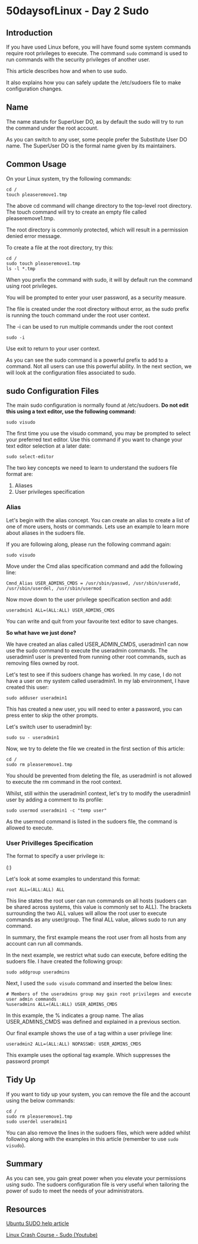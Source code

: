 # 50daysofLinux - Day 2 Sudo

## Introduction
If you have used Linux before, you will have found some system commands require root privileges to execute. The command ```sudo``` command is used to run commands with the security privileges of another user. 

This article describes how and when to use sudo. 

It also explains how you can safely update the /etc/sudoers file to make configuration changes.

## Name
The name stands for SuperUser DO, as by default the sudo will try to run the command under the root account. 

As you can switch to any user, some people prefer the Substitute User DO name. The SuperUser DO is the formal name given by its maintainers.

## Common Usage

On your Linux system, try the following commands:

```
cd /
touch pleaseremove1.tmp
```

The above cd command will change directory to the top-level root directory. The touch command will try to create an empty file called pleaseremove1.tmp.

The root directory is commonly protected, which will result in a permission denied error message.


To create a file at the root directory, try this:

```
cd /
sudo touch pleaseremove1.tmp
ls -l *.tmp
```

When you prefix the command with sudo, it will by default run the command using root privileges.

You will be prompted to enter your user password, as a security measure.

The file is created under the root directory without error, as the sudo prefix is running the touch command under the root user context. 

The -i can be used to run multiple commands under the root context 

```
sudo -i
```
Use exit to return to your user context.

As you can see the sudo command is a powerful prefix to add to a command. Not all users can use this powerful ability. In the next section, we will look at the configuration files associated to sudo.


## sudo Configuration Files

The main sudo configuration is normally found at /etc/sudoers.  **Do not edit this using a text editor, use the following command:**

```
sudo visudo
```
The first time you use the visudo command, you may be prompted to select your preferred text editor. Use this command if you want to change your text editor selection at a later date:

```
sudo select-editor
```

The two key concepts we need to learn to understand the sudoers file format are:

1. Aliases
2. User privileges specification

### Alias

Let's begin with the alias concept. You can create an alias to create a list of one of more users, hosts or commands. Lets use an example to learn more about aliases in the sudoers file.

If you are following along, please run the following command again:

```
sudo visudo
```
Move under the Cmd alias specification command and add the following line:

```
Cmnd_Alias USER_ADMINS_CMDS = /usr/sbin/passwd, /usr/sbin/useradd, /usr/sbin/userdel, /usr/sbin/usermod
```

Now move down to the user privilege specification section and add:

```
useradmin1 ALL=(ALL:ALL) USER_ADMINS_CMDS 
```

You can write and quit from your favourite text editor to save changes.

**So what have we just done?**

We have created an alias called USER_ADMIN_CMDS, useradmin1 can now use the sudo command to execute the useradmin commands. The useradmin1 user is prevented from running other root commands, such as removing files owned by root.

Let's test to see if this sudoers change has worked. In my case, I do not have a user on my system called useradmin1. In my lab environment, I have created this user:

```
sudo adduser useradmin1
```
This has created a new user, you will need to enter a password, you can press enter to skip the other prompts.


Let's switch user to useradmin1 by:

```
sudo su - useradmin1
```

Now, we try to delete the file we created in the first section of this article:

```
cd /
sudo rm pleaseremove1.tmp
```

You should be prevented from deleting the file, as useradmin1 is not allowed to execute the rm command in the root context.

Whilst, still within the useradmin1 context, let's try to modify the useradmin1 user by adding a comment to its profile:

```
sudo usermod useradmin1 -c "temp user"
```

As the usermod command is listed in the sudoers file, the command is allowed to execute. 

### User Privilleges Specification 

The format to specify a user privilege is:

<user> <host> (<accounts>:<groups>) <tag list> <commands>

Let's look at some examples to understand this format:

```
root ALL=(ALL:ALL) ALL
```

This line states the root user can run commands on all hosts (sudoers can be shared across systems, this value is commonly set to ALL). The brackets surrounding the two ALL values will allow the root user to execute commands as any user/group. The final ALL value, allows sudo to run any command.

In summary, the first example means the root user from all hosts from any account can run all commands.

In the next example, we restrict what sudo can execute, before editing the sudoers file. I have created the following group:

```
sudo addgroup useradmins
```

Next, I used the ```sudo visudo``` command and inserted the below lines:

```
# Members of the useradmins group may gain root privileges and execute user admin commands
%useradmins ALL=(ALL:ALL) USER_ADMINS_CMDS
```

In this example, the % indicates a group name. The alias USER_ADMINS_CMDS was defined and explained in a previous section.

Our final example shows the use of a tag within a user privilege line:

```
useradmin2 ALL=(ALL:ALL) NOPASSWD: USER_ADMINS_CMDS
```

This example uses the optional tag example. Which suppresses the password prompt

## Tidy Up

If you want to tidy up your system, you can remove the file and the account using the below commands:

```
cd /
sudo rm pleaseremove1.tmp
sudo userdel useradmin1
```

You can also remove the lines in the sudoers files, which were added whilst following along with the examples in this article (remember to use ``` sudo visudo ```).

## Summary

As you can see, you gain great power when you elevate your permissions using sudo. The sudoers configuration file is very useful when tailoring the power of sudo to meet the needs of your administrators. 

## Resources

[Ubuntu SUDO help article](https://help.ubuntu.com/community/Sudoers)

[Linux Crash Course - Sudo (Youtube)](https://www.youtube.com/watch?v=07JOqKOBRnU)
